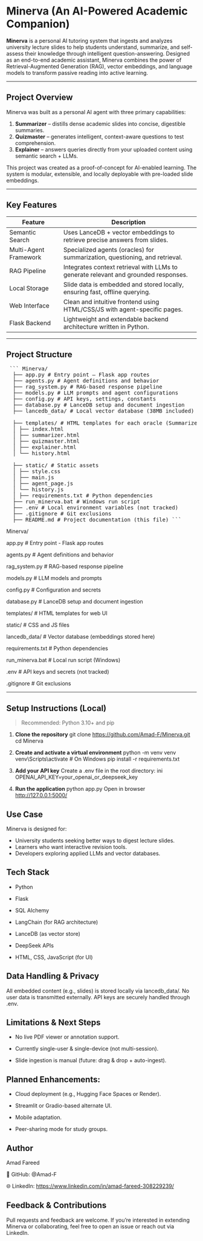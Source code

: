 # Minerva (An AI-Powered Academic Companion)

**Minerva** is a personal AI tutoring system that ingests and analyzes university lecture slides to help students understand, summarize, and self-assess their knowledge through intelligent question-answering. Designed as an end-to-end academic assistant, Minerva combines the power of Retrieval-Augmented Generation (RAG), vector embeddings, and language models to transform passive reading into active learning.

---

## Project Overview

Minerva was built as a personal AI agent with three primary capabilities:

1. **Summarizer** – distills dense academic slides into concise, digestible summaries.
2. **Quizmaster** – generates intelligent, context-aware questions to test comprehension.
3. **Explainer** – answers queries directly from your uploaded content using semantic search + LLMs.

This project was created as a proof-of-concept for AI-enabled learning. The system is modular, extensible, and locally deployable with pre-loaded slide embeddings.

---

## Key Features

| Feature        | Description                                                                 |
|----------------|-----------------------------------------------------------------------------|
| Semantic Search | Uses LanceDB + vector embeddings to retrieve precise answers from slides. |
| Multi-Agent Framework | Specialized agents (oracles) for summarization, questioning, and retrieval. |
| RAG Pipeline | Integrates context retrieval with LLMs to generate relevant and grounded responses. |
| Local Storage | Slide data is embedded and stored locally, ensuring fast, offline querying. |
| Web Interface | Clean and intuitive frontend using HTML/CSS/JS with agent-specific pages. |
| Flask Backend | Lightweight and extendable backend architecture written in Python.        |

---

## Project Structure

<pre> ``` Minerva/ 
  ├── app.py # Entry point – Flask app routes 
  ├── agents.py # Agent definitions and behavior 
  ├── rag_system.py # RAG-based response pipeline 
  ├── models.py # LLM prompts and agent configurations 
  ├── config.py # API keys, settings, constants 
  ├── database.py # LanceDB setup and document ingestion 
  ├── lancedb_data/ # Local vector database (38MB included) 
  
  ├── templates/ # HTML templates for each oracle (Summarizer, Quizmaster, Explainer, etc.) 
  │ ├── index.html 
  │ ├── summarizer.html 
  │ ├── quizmaster.html 
  │ ├── explainer.html 
  │ └── history.html  
  
  ├── static/ # Static assets 
  │ ├── style.css 
  │ ├── main.js 
  │ ├── agent_page.js 
  │ └── history.js 
  │ ├── requirements.txt # Python dependencies 
  ├── run_minerva.bat # Windows run script 
  ├── .env # Local environment variables (not tracked) 
  ├── .gitignore # Git exclusions 
  ├── README.md # Project documentation (this file) ``` </pre>

Minerva/

app.py # Entry point - Flask app routes

agents.py # Agent definitions and behavior

rag_system.py # RAG-based response pipeline

models.py # LLM models and prompts

config.py # Configuration and secrets

database.py # LanceDB setup and document ingestion


templates/ # HTML templates for web UI

static/ # CSS and JS files

lancedb_data/ # Vector database (embeddings stored here)


requirements.txt # Python dependencies

run_minerva.bat # Local run script (Windows)

.env # API keys and secrets (not tracked)

.gitignore # Git exclusions

---

##  Setup Instructions (Local)

> Recommended: Python 3.10+ and pip

1. **Clone the repository**
git clone https://github.com/Amad-F/Minerva.git
cd Minerva

2. **Create and activate a virtual environment**
python -m venv venv
venv\Scripts\activate  # On Windows
pip install -r requirements.txt

3. **Add your API key**
Create a .env file in the root directory:
ini
OPENAI_API_KEY=your_openai_or_deepseek_key

4. **Run the application**
python app.py
Open in browser
http://127.0.0.1:5000/

## Use Case
Minerva is designed for:

- University students seeking better ways to digest lecture slides.
- Learners who want interactive revision tools.
- Developers exploring applied LLMs and vector databases.


## Tech Stack

- Python

- Flask

- SQL Alchemy

- LangChain (for RAG architecture)

- LanceDB (as vector store)

- DeepSeek APIs

- HTML, CSS, JavaScript (for UI)

## Data Handling & Privacy
All embedded content (e.g., slides) is stored locally via lancedb_data/. No user data is transmitted externally. API keys are securely handled through .env.

## Limitations & Next Steps

- No live PDF viewer or annotation support.

- Currently single-user & single-device (not multi-session).

- Slide ingestion is manual (future: drag & drop + auto-ingest).

## Planned Enhancements:

- Cloud deployment (e.g., Hugging Face Spaces or Render).

- Streamlit or Gradio-based alternate UI.

- Mobile adaptation.

- Peer-sharing mode for study groups.


## Author

Amad Fareed

📌 GitHub: @Amad-F

🌐 LinkedIn: https://www.linkedin.com/in/amad-fareed-308229239/

## Feedback & Contributions
Pull requests and feedback are welcome. If you’re interested in extending Minerva or collaborating, feel free to open an issue or reach out via LinkedIn.
